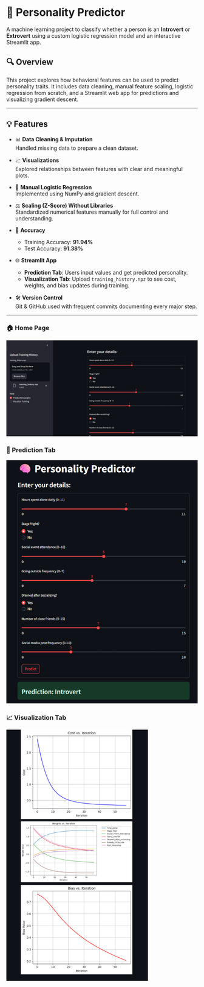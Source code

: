 # 🧠 Personality Predictor

A machine learning project to classify whether a person is an **Introvert** or **Extrovert** using a custom logistic regression model and an interactive Streamlit app.

## 🔍 Overview

This project explores how behavioral features can be used to predict personality traits. It includes data cleaning, manual feature scaling, logistic regression from scratch, and a Streamlit web app for predictions and visualizing gradient descent.

---

## 💡 Features

- 📊 **Data Cleaning & Imputation**  
  Handled missing data to prepare a clean dataset.

- 📈 **Visualizations**  
  Explored relationships between features with clear and meaningful plots.

- 🧮 **Manual Logistic Regression**  
  Implemented using NumPy and gradient descent.

- ⚖️ **Scaling (Z-Score) Without Libraries**  
  Standardized numerical features manually for full control and understanding.

- 🧠 **Accuracy**  
  - Training Accuracy: **91.94%**  
  - Test Accuracy: **91.38%**

- 🌐 **Streamlit App**  
  - **Prediction Tab**: Users input values and get predicted personality.  
  - **Visualization Tab**: Upload `training_history.npz` to see cost, weights, and bias updates during training.

- 🛠️ **Version Control**  
  Git & GitHub used with frequent commits documenting every major step.

--- 
### 🏠︎ Home Page
![Home Screen](streamlit/images/main.png)



### 📸 Prediction Tab
![Prediction Tab](streamlit/images/pred.png)



### 📈 Visualization Tab
![Visualization Tab](streamlit/images/vis.png)







